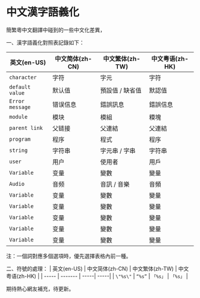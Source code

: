 # 中文漢字語義化
簡繁粵中文翻譯中碰到的一些中文化差異，

一、漢字語義化對照表記錄如下：

| 英文(en-US) | 中文简体(zh-CN) | 中文繁体(zh-TW) | 中文粤语(zh-HK) |
| -----	 | ------- | -----| -----| 
| `character` | 字符 | 字元 | 字符 |
| `default value` | 默认值 | 預設值 / 缺省值 | 默認值 |
| `Error message` | 错误信息 | 錯誤訊息 | 錯誤信息 |
| `module` | 模块 | 模組 | 糢塊 |
| `parent link` | 父链接 | 父連結 | 父連結 |
| `program` | 程序 | 程式 | 程序 |
| `string` | 字符串 | 字元串 / 字串 | 字符串 |
| `user` | 用户 | 使用者 | 用戶 |
| `Variable` | 变量 | 變數 | 變量 |
| `Audio` | 音频 | 音訊 / 音樂 | 音頻 |
| `Variable` | 变量 | 變數 | 變量 |
| `Variable` | 变量 | 變數 | 變量 |
| `Variable` | 变量 | 變數 | 變量 |
| `Variable` | 变量 | 變數 | 變量 |
| `Variable` | 变量 | 變數 | 變量 |

注：一個詞對應多個選項時，優先選擇表格內前一種。

二、符號的處理：
| 英文(en-US) | 中文简体(zh-CN) | 中文繁体(zh-TW) | 中文粤语(zh-HK) |
| -----	 | ------- | -----| -----| 
| `\"%s\"` | `“%s”` | `「%s」` | `「%s」` |

期待熱心網友補充，待更新。
